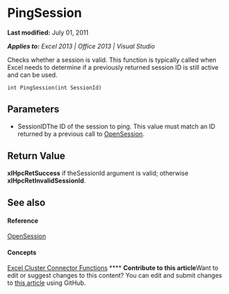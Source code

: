 
# PingSession

 **Last modified:** July 01, 2011

 _**Applies to:** Excel 2013 | Office 2013 | Visual Studio_

Checks whether a session is valid. This function is typically called when Excel needs to determine if a previously returned session ID is still active and can be used.


```
int PingSession(int SessionId)
```


## Parameters


- SessionIDThe ID of the session to ping. This value must match an ID returned by a previous call to  [OpenSession](6cfd3513-800f-4602-b3e6-6430920718d6.md).
    

## Return Value

 **xlHpcRetSuccess** if theSessionId argument is valid; otherwise **xlHpcRetInvalidSessionId**.


## See also


#### Reference


 [OpenSession](6cfd3513-800f-4602-b3e6-6430920718d6.md)
#### Concepts


 [Excel Cluster Connector Functions](65927ef9-29f7-499a-a1c1-6f672c09bb6b.md)
****   **Contribute to this article**Want to edit or suggest changes to this content? You can edit and submit changes to  [this article](https://github.com/jhershey00/VBA_Excel_Test/OpenXMLCon/articles/4646659b-f932-4d11-a46f-4231bb397243.md) using GitHub.

